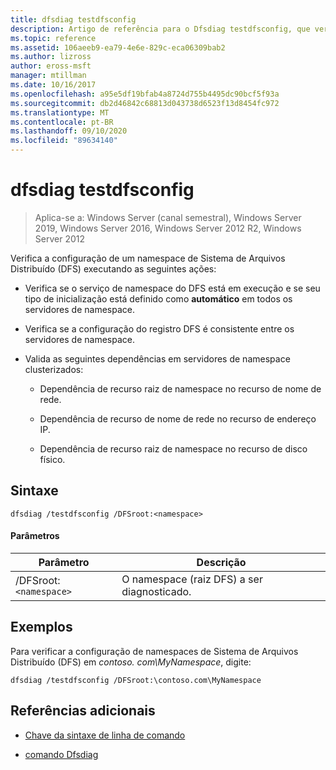 ```yaml
---
title: dfsdiag testdfsconfig
description: Artigo de referência para o Dfsdiag testdfsconfig, que verifica a configuração de um namespace de Sistema de Arquivos Distribuído (DFS).
ms.topic: reference
ms.assetid: 106aeeb9-ea79-4e6e-829c-eca06309bab2
ms.author: lizross
author: eross-msft
manager: mtillman
ms.date: 10/16/2017
ms.openlocfilehash: a95e5df19bfab4a8724d755b4495dc90bcf5f93a
ms.sourcegitcommit: db2d46842c68813d043738d6523f13d8454fc972
ms.translationtype: MT
ms.contentlocale: pt-BR
ms.lasthandoff: 09/10/2020
ms.locfileid: "89634140"
---
```

# <a name="dfsdiag-testdfsconfig"></a>dfsdiag testdfsconfig

> Aplica-se a: Windows Server (canal semestral), Windows Server 2019, Windows Server 2016, Windows Server 2012 R2, Windows Server 2012

Verifica a configuração de um namespace de Sistema de Arquivos Distribuído (DFS) executando as seguintes ações:

- Verifica se o serviço de namespace do DFS está em execução e se seu tipo de inicialização está definido como **automático** em todos os servidores de namespace.

- Verifica se a configuração do registro DFS é consistente entre os servidores de namespace.

- Valida as seguintes dependências em servidores de namespace clusterizados:

  - Dependência de recurso raiz de namespace no recurso de nome de rede.

  - Dependência de recurso de nome de rede no recurso de endereço IP.

  - Dependência de recurso raiz de namespace no recurso de disco físico.

## <a name="syntax"></a>Sintaxe

```
dfsdiag /testdfsconfig /DFSroot:<namespace>
```

#### <a name="parameters"></a>Parâmetros

| Parâmetro | Descrição |
| --------- | ----------- |
| /DFSroot:`<namespace>` | O namespace (raiz DFS) a ser diagnosticado. |

## <a name="examples"></a>Exemplos

Para verificar a configuração de namespaces de Sistema de Arquivos Distribuído (DFS) em *contoso. com\MyNamespace*, digite:

```
dfsdiag /testdfsconfig /DFSroot:\contoso.com\MyNamespace
```

## <a name="additional-references"></a>Referências adicionais

- [Chave da sintaxe de linha de comando](command-line-syntax-key.md)

- [comando Dfsdiag](dfsdiag.md)
